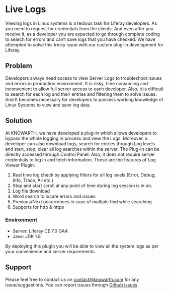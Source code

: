 # Live Logs
Viewing logs in Linux systems is a tedious task for Liferay developers. As you need to request for credentials from the clients. 
And even after you receive it, as a developer you are expected to go through complete coding to search for errors and can’t save logs that you have checked. 
We have attempted to solve this tricky issue with our custom plug-in development for Liferay.

## Problem

Developers always need access to view Server Logs to troubleshoot issues and errors in production environment. It is risky, time consuming and inconvenient to allow full server access to each developer.
Also, it is difficult to search for each log and their entries and filtering them to solve issues. And It becomes necessary for developers to possess working knowledge of Linux Systems to view and save log data.

## Solution

At KNOWARTH, we have developed a plug-in which allows developers to bypass the whole logging in process and view the Logs. Moreover, a developer can also download logs, search for entries through Log levels and start, stop, clear all log searches within the server.
The Plug-in can be directly accessed through Control Panel. Also, it does not require server credentials to log in and fetch information. These are the features of Log Viewer Plugin: 
1.	Real time log check by applying filters for all log levels (Error, Debug, Info, Trace, All etc.)
2.	Stop and start scroll at any point of time during log session is in on.
3.	Log file download
4.	Word search to locate errors and issues
5.	Previous/Next occurrences in case of multiple find while searching
6.	Supports for http & https

### Environment

* Server: Liferay CE 7.0 GA4
* Java:   JDK 1.8

By deploying this plugin you will be able to view all the system logs as per your convenience and server requirements. 

## Support
Please feel free to contact us on contact@knowarth.com for any issue/suggestions. You can report issues through [Github issues](https://github.com/knowarth-technologies/liferay-live-logs/issues)
